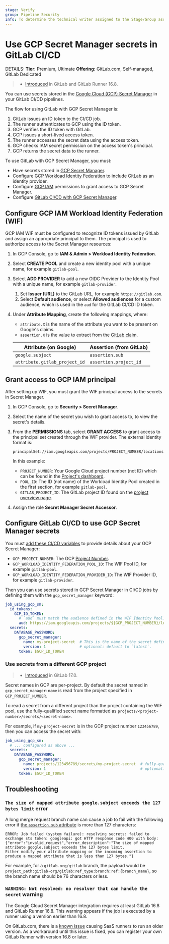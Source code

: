 ```yaml
---
stage: Verify
group: Pipeline Security
info: To determine the technical writer assigned to the Stage/Group associated with this page, see https://handbook.gitlab.com/handbook/product/ux/technical-writing/#assignments
---
```


# Use GCP Secret Manager secrets in GitLab CI/CD

DETAILS:
**Tier:** Premium, Ultimate
**Offering:** GitLab.com, Self-managed, GitLab Dedicated

> - [Introduced](https://gitlab.com/groups/gitlab-org/-/epics/11739) in GitLab and GitLab Runner 16.8.

You can use secrets stored in the [Google Cloud (GCP) Secret Manager](https://cloud.google.com/security/products/secret-manager)
in your GitLab CI/CD pipelines.

The flow for using GitLab with GCP Secret Manager is:

1. GitLab issues an ID token to the CI/CD job.
1. The runner authenticates to GCP using the ID token.
1. GCP verifies the ID token with GitLab.
1. GCP issues a short-lived access token.
1. The runner accesses the secret data using the access token.
1. GCP checks IAM secret permission on the access token's principal.
1. GCP returns the secret data to the runner.

To use GitLab with GCP Secret Manager, you must:

- Have secrets stored in [GCP Secret Manager](https://cloud.google.com/security/products/secret-manager).
- Configure [GCP Workload Identity Federation](#configure-gcp-iam-workload-identity-federation-wif) to include GitLab as an identity provider.
- Configure [GCP IAM](#grant-access-to-gcp-iam-principal) permissions to grant access to GCP Secret Manager.
- Configure [GitLab CI/CD with GCP Secret Manager](#configure-gitlab-cicd-to-use-gcp-secret-manager-secrets).

## Configure GCP IAM Workload Identity Federation (WIF)

GCP IAM WIF must be configured to recognize ID tokens issued by GitLab and assign an appropriate principal to them.
The principal is used to authorize access to the Secret Manager resources:

1. In GCP Console, go to **IAM & Admin > Workload Identity Federation**.
1. Select **CREATE POOL** and create a new identity pool with a unique name, for example `gitlab-pool`.
1. Select **ADD PROVIDER** to add a new OIDC Provider to the Identity Pool with a unique name, for example `gitlab-provider`.
   1. Set **Issuer (URL)** to the GitLab URL, for example `https://gitlab.com`.
   1. Select **Default audience**, or select **Allowed audiences** for a custom audience, which is used in the `aud` for the GitLab CI/CD ID token.
1. Under **Attribute Mapping**, create the following mappings, where:

   - `attribute.X` is the name of the attribute you want to be present on Google's claims.
   - `assertion.X` is the value to extract from the [GitLab claim](../cloud_services/index.md#how-it-works).

   | Attribute (on Google)         | Assertion (from GitLab) |
   |-------------------------------|-------------------------|
   | `google.subject`              | `assertion.sub`         |
   | `attribute.gitlab_project_id` | `assertion.project_id`  |

## Grant access to GCP IAM principal

After setting up WIF, you must grant the WIF principal access to the secrets in Secret Manager.

1. In GCP Console, go to **Security > Secret Manager**.
1. Select the name of the secret you wish to grant access to, to view the secret's details.
1. From the **PERMISSIONS** tab, select **GRANT ACCESS** to grant access to the principal set created through the WIF provider.
   The external identity format is:

   ```plaintext
   principalSet://iam.googleapis.com/projects/PROJECT_NUMBER/locations/global/workloadIdentityPools/POOL_ID/attribute.gitlab_project_id/GITLAB_PROJECT_ID
   ```

   In this example:

   - `PROJECT_NUMBER`: Your Google Cloud project number (not ID) which can be found in the
     [Project's dashboard](https://console.cloud.google.com/home/dashboard).
   - `POOL_ID`: The ID (not name) of the Workload Identity Pool created in the first section,
     for example `gitlab-pool`.
   - `GITLAB_PROJECT_ID`: The GitLab project ID found on the [project overview page](../../user/project/working_with_projects.md#access-the-project-overview-page-by-using-the-project-id).

1. Assign the role **Secret Manager Secret Accessor**.

## Configure GitLab CI/CD to use GCP Secret Manager secrets

You must [add these CI/CD variables](../variables/index.md#for-a-project) to provide details about
your GCP Secret Manager:

- `GCP_PROJECT_NUMBER`: The GCP [Project Number](https://cloud.google.com/resource-manager/docs/creating-managing-projects).
- `GCP_WORKLOAD_IDENTITY_FEDERATION_POOL_ID`: The WIF Pool ID, for example `gitlab-pool`.
- `GCP_WORKLOAD_IDENTITY_FEDERATION_PROVIDER_ID`: The WIF Provider ID, for example `gitlab-provider`.

Then you can use secrets stored in GCP Secret Manager in CI/CD jobs by defining them
with the `gcp_secret_manager` keyword:

```yaml
job_using_gcp_sm:
  id_tokens:
    GCP_ID_TOKEN:
      # `aud` must match the audience defined in the WIF Identity Pool.
      aud: https://iam.googleapis.com/projects/${GCP_PROJECT_NUMBER}/locations/global/workloadIdentityPools/${GCP_WORKLOAD_IDENTITY_FEDERATION_POOL_ID}/providers/${GCP_WORKLOAD_IDENTITY_FEDERATION_PROVIDER_ID}
  secrets:
    DATABASE_PASSWORD:
      gcp_secret_manager:
        name: my-project-secret  # This is the name of the secret defined in GCP Secret Manager
        version: 1               # optional: default to `latest`.
      token: $GCP_ID_TOKEN
```

### Use secrets from a different GCP project

> - [Introduced](https://gitlab.com/gitlab-org/gitlab-runner/-/issues/37487) in GitLab 17.0.

Secret names in GCP are per-project. By default the secret named in `gcp_secret_manager:name`
is read from the project specified in `GCP_PROJECT_NUMBER`.

To read a secret from a different project than the project containing the WIF pool, use the
fully-qualified secret name formatted as `projects/<project-number>/secrets/<secret-name>`.

For example, if `my-project-secret` is in the GCP project number `123456789`,
then you can access the secret with:

```yaml
job_using_gcp_sm:
  # ... configured as above ...
  secrets:
    DATABASE_PASSWORD:
      gcp_secret_manager:
        name: projects/123456789/secrets/my-project-secret  # fully-qualified name of the secret defined in GCP Secret Manager
        version: 1                                          # optional: defaults to `latest`.
      token: $GCP_ID_TOKEN
```

## Troubleshooting

### `The size of mapped attribute google.subject exceeds the 127 bytes limit` error

A long merge request branch name can cause a job to fail with the following error if
[the `assertion.sub` attribute](id_token_authentication.md#token-payload) is more than 127 characters:

```plaintext
ERROR: Job failed (system failure): resolving secrets: failed to exchange sts token: googleapi: got HTTP response code 400 with body:
{"error":"invalid_request","error_description":"The size of mapped attribute google.subject exceeds the 127 bytes limit.
Either modify your attribute mapping or the incoming assertion to produce a mapped attribute that is less than 127 bytes."}
```

For example, for a `gitlab-org/gitlab` branch, the payload would be `project_path:gitlab-org/gitlab:ref_type:branch:ref:{branch_name}`,
so the branch name should be 76 characters or less.

### `WARNING: Not resolved: no resolver that can handle the secret` warning

The Google Cloud Secret Manager integration requires at least GitLab 16.8 and GitLab Runner 16.8.
This warning appears if the job is executed by a runner using a version earlier than 16.8.

On GitLab.com, there is a [known issue](https://gitlab.com/gitlab-org/ci-cd/shared-runners/infrastructure/-/issues/176)
causing SaaS runners to run an older version. As a workaround until this issue is fixed,
you can register your own GitLab Runner with version 16.8 or later.
